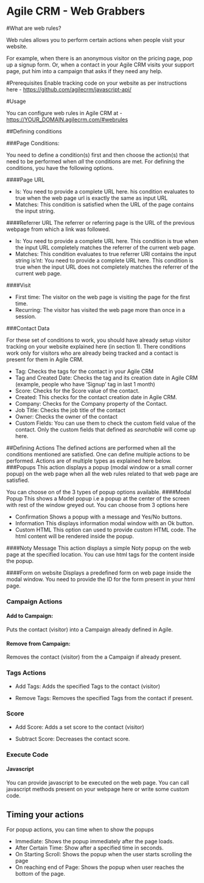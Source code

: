 Agile CRM - Web Grabbers
===================
#What are web rules?

Web rules allows you to perform certain actions when people visit your website. 

For example, when there is an anonymous visitor on the pricing page, pop up a signup form. Or, when a contact in your Agile CRM visits your support page, put him into a campaign that asks if they need any help.

#Prerequisites
Enable tracking code on your website as per instructions here - https://github.com/agilecrm/javascript-api/


#Usage

You can configure web rules in Agile CRM at - https://YOUR_DOMAIN.agilecrm.com/#webrules


##Defining conditions

###Page Conditions:

You need to define a condition(s) first and then choose the action(s) that need to be performed when *all* the conditions are met. 
For defining the conditions, you have the following options.

####Page URL
- Is: You need to provide a complete URL here. his condition evaluates to true when the web page url is exactly the same as input URL
- Matches: This condition is satisfied when the URL of the page contains the input string.

####Referrer URL
The referrer or referring page is the URL of the previous webpage from which a link was followed.
- Is: You need to provide a complete URL here. This condition is true when the input URL completely matches the referrer of the current web page.
- Matches: This condition evaluates to true referrer URI contains the input string
is’nt: You need to provide a complete URL here. This condition is true when the input URL does not completely matches the referrer of the current web page.

####Visit
- First time: The visitor on the web page is visiting the page for the first time.
- Recurring: The visitor has visited the web page more than once in a session.

###Contact Data

For these set of conditions to work, you should have already setup visitor tracking on your website explained here (in section 1).
There conditions work only for visitors who are already being tracked and a contact is present for them in Agile CRM.
- Tag:
Checks the tags for the contact in your Agile CRM
- Tag and Created Date:
Checks the tag and its creation date in Agile CRM (example, people who have ‘Signup’ tag in last 1 month)
- Score:
Checks for the Score value of the contact.
- Created: 
This checks for the contact creation date in Agile CRM. 
- Company: 
Checks for the Company property of the Contact.
- Job Title: 
Checks the job title of the contact
- Owner: 
Checks the owner of the contact
- Custom Fields: 
You can use them to check the custom  field value of the contact. Only the custom fields that defined as *searchable* will come up here.

##Defining Actions
The defined actions are performed when all the conditions mentioned are satisfied. One can define multiple actions to be performed.
Actions are of multiple types as explained here below.
###Popups
This action displays a popup (modal window or a small corner popup) on the web page when all the web rules related to that web page are satisfied.

You can choose on of the 3 types of popup options available.
####Modal Popup
This shows a Model popup i.e a popup at the center of the screen with rest of the window greyed out. 
You can choose from 3 options here
- Confirmation
Shows a popup with a message and Yes/No buttons.
- Information
This displays information modal window with an Ok button.
- Custom HTML
This option can used to provide custom HTML code. The html content will be rendered inside the popup.

####Noty Message
This action displays a simple Noty popup on the web page at the specified location. You can use html tags for the content inside the popup.

####Form on website
Displays a predefined form on web page inside the modal window. You need to provide the ID for the form present in your html page.

### Campaign Actions

#### Add to Campaign:
Puts the contact (visitor)  into a Campaign already defined in Agile.

#### Remove from Campaign: 
Removes the contact (visitor) from the a Campaign if already present.

### Tags Actions

- Add Tags:  Adds the specified Tags to the contact (visitor)

- Remove Tags: Removes the specified Tags from the contact if present.

### Score

- Add Score: Adds a set score to the contact (visitor)

- Subtract Score: Decreases the contact score.

### Execute Code

#### Javascript
You can provide javascript to be executed on the web page.  You can call javascript methods present on your webpage here or write some custom code.

## Timing your actions
For popup actions, you can time when to show the popups 
- Immediate: Shows the popup immediately after the page loads.
- After Certain Time: Show after a specified time in seconds.
- On Starting Scroll: Shows the popup when the user starts scrolling the page
- On reaching end of Page: Shows the popup when user reaches the bottom of the page.
